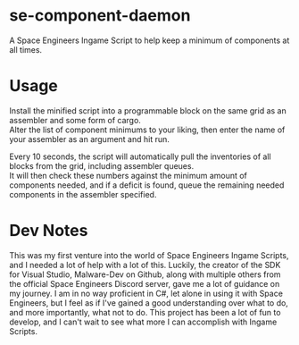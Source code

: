 # se-component-daemon
A Space Engineers Ingame Script to help keep a minimum of components at all times.

# Usage
Install the minified script into a programmable block on the same grid as an assembler and some form of cargo.  
Alter the list of component minimums to your liking, then enter the name of your assembler as an argument and hit run.

Every 10 seconds, the script will automatically pull the inventories of all blocks from the grid, including assembler queues.  
It will then check these numbers against the minimum amount of components needed, and if a deficit is found, queue the remaining needed components in the assembler specified.  

# Dev Notes
This was my first venture into the world of Space Engineers Ingame Scripts, and I needed a lot of help with a lot of this. Luckily, the creator of the SDK for Visual Studio, Malware-Dev on Github, along with multiple others from the official Space Engineers Discord server, gave me a lot of guidance on my journey. I am in no way proficient in C#, let alone in using it with Space Engineers, but I feel as if I've gained a good understanding over what to do, and more importantly, what not to do. This project has been a lot of fun to develop, and I can't wait to see what more I can accomplish with Ingame Scripts.
